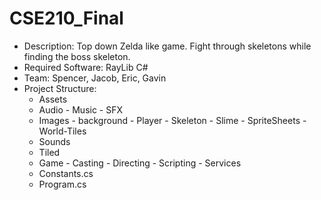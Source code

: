 # CSE210_Final
- Description: Top down Zelda like game. Fight through skeletons while finding the boss skeleton.
- Required Software: RayLib C#
- Team: Spencer, Jacob, Eric, Gavin
- Project Structure:
   - Assets
    - Audio
            - Music
            - SFX
    - Images
            - background
            - Player
            - Skeleton
            - Slime
            - SpriteSheets
            - World-Tiles
     - Sounds
     - Tiled
   - Game
         - Casting
         - Directing
         - Scripting
         - Services
   - Constants.cs
   - Program.cs

